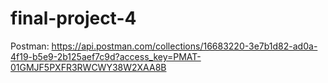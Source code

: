 # final-project-4
Postman: https://api.postman.com/collections/16683220-3e7b1d82-ad0a-4f19-b5e9-2b125aef7c9d?access_key=PMAT-01GMJF5PXFR3RWCWY38W2XAA8B
